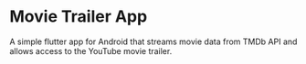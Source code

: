 # Movie Trailer App

A simple flutter app for Android that streams movie data from TMDb API and allows access to the YouTube movie trailer.

